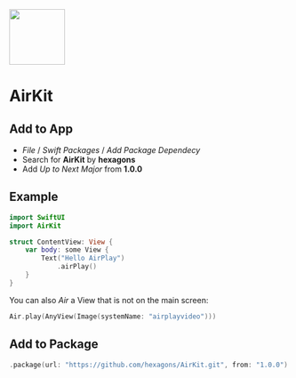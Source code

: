 <img src="https://github.com/hexagons/AirKit/blob/main/Assets/airplayvideo.jpeg?raw=true" height="100" />

# AirKit

## Add to App

- *File* / *Swift Packages* / *Add Package Dependecy*
- Search for **AirKit** by **hexagons**
- Add *Up to Next Major* from **1.0.0**

## Example

~~~~swift
import SwiftUI
import AirKit

struct ContentView: View {
    var body: some View {
        Text("Hello AirPlay")
            .airPlay()
    }
}
~~~~

You can also *Air* a View that is not on the main screen:

~~~~swift
Air.play(AnyView(Image(systemName: "airplayvideo")))
~~~~

## Add to Package

~~~~swift
.package(url: "https://github.com/hexagons/AirKit.git", from: "1.0.0")
~~~~
